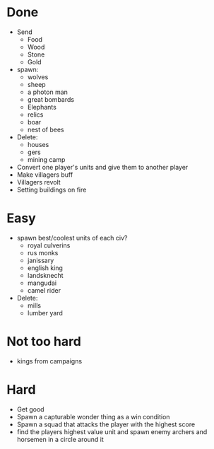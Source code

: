 # Done
* Send
  * Food
  * Wood
  * Stone
  * Gold
* spawn:
  * wolves
  * sheep
  * a photon man
  * great bombards
  * Elephants
  * relics
  * boar
  * nest of bees
* Delete:
  * houses
  * gers
  * mining camp
* Convert one player's units and give them to another player
* Make villagers buff
* Villagers revolt
* Setting buildings on fire

# Easy
* spawn best/coolest units of each civ?
  * royal culverins
  * rus monks
  * janissary
  * english king
  * landsknecht
  * mangudai
  * camel rider
* Delete:
  * mills
  * lumber yard  

# Not too hard
* kings from campaigns

# Hard
* Get good
* Spawn a capturable wonder thing as a win condition
* Spawn a squad that attacks the player with the highest score
* find the players highest value unit and spawn enemy archers and horsemen in a circle around it